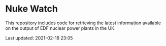 # Nuke Watch

This repository includes code for retrieving the latest information available on the output of EDF nuclear power plants in the UK.

Last updated: 2021-02-18 23:05